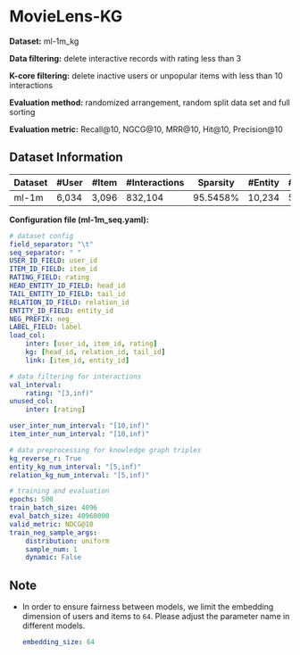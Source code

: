 # MovieLens-KG

**Dataset:** ml-1m_kg

**Data filtering:** delete interactive records with rating less than 3

**K-core filtering:** delete inactive users or unpopular items with less than 10 interactions

**Evaluation method:** randomized arrangement, random split data set and full sorting

**Evaluation metric:** Recall@10, NGCG@10, MRR@10, Hit@10, Precision@10

## Dataset Information

| Dataset | #User  | #Item  | #Interactions | Sparsity | #Entity | #Relation | #Triple  |
|---------|--------|--------|---------------|----------|---------|-----------|----------|
| ml-1m   | 6,034  | 3,096  | 832,104       | 95.5458% | 10,234  | 54        | 206,844  |


**Configuration file (ml-1m_seq.yaml):**

```yaml
# dataset config
field_separator: "\t"
seq_separator: " "
USER_ID_FIELD: user_id
ITEM_ID_FIELD: item_id
RATING_FIELD: rating
HEAD_ENTITY_ID_FIELD: head_id
TAIL_ENTITY_ID_FIELD: tail_id
RELATION_ID_FIELD: relation_id
ENTITY_ID_FIELD: entity_id
NEG_PREFIX: neg_
LABEL_FIELD: label
load_col:
    inter: [user_id, item_id, rating]
    kg: [head_id, relation_id, tail_id]
    link: [item_id, entity_id]

# data filtering for interactions
val_interval:
    rating: "[3,inf)"    
unused_col: 
    inter: [rating]

user_inter_num_interval: "[10,inf)"
item_inter_num_interval: "[10,inf)"

# data preprocessing for knowledge graph triples
kg_reverse_r: True
entity_kg_num_interval: "[5,inf)"
relation_kg_num_interval: "[5,inf)"

# training and evaluation
epochs: 500
train_batch_size: 4096
eval_batch_size: 40960000
valid_metric: NDCG@10
train_neg_sample_args: 
    distribution: uniform
    sample_num: 1
    dynamic: False
```

## Note

- In order to ensure fairness between models, we limit the embedding dimension of users and items to `64`. Please adjust the parameter name in different models.

  ```yaml
  embedding_size: 64 
  ```